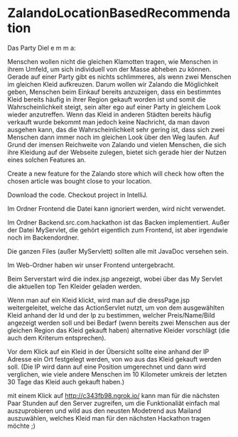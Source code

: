 # ZalandoLocationBasedRecommendation

Das Party Diel e m m a:

Menschen wollen nicht die gleichen Klamotten tragen, wie Menschen in ihrem Umfeld, um sich individuell von der Masse abheben zu können. Gerade auf einer Party gibt es nichts schlimmeres, als wenn zwei Menschen im gleichen Kleid aufkreuzen. Darum wollen wir Zalando die Möglichkeit geben, Menschen beim Einkauf bereits anzuzeigen, dass ein bestimmtes Kleid bereits häufig in ihrer Region gekauft worden ist und somit die Wahrscheinlichkeit steigt, sein alter ego auf einer Party in gleichem Look wieder anzutreffen. Wenn das Kleid in anderen Städten bereits häufig verkauft wurde bekommt man jedoch keine Nachricht, da man davon ausgehen kann, das die Wahrscheinlichkeit sehr gering ist, dass sich zwei Menschen dann immer noch im gleichen Look über den Weg laufen. Auf Grund der imensen Reichweite von Zalando und vielen Menschen, die sich ihre Kleidung auf der Webseite zulegen, bietet sich gerade hier der Nutzen eines solchen Features an.

Create a new feature for the Zalando store which will check how often the chosen article was bought close to your location.

Download the code. 
Checkout project in IntelliJ.

Im Ordner Frontend die Datei kann ignoriert werden, wird nicht verwendet.

Im Ordner Backend.src.com.hackathon ist das Backen implementiert. Außer der Datei MyServlet, die gehört eigentlich zum Frontend, ist aber irgendwie noch im Backendordner.

Die ganzen Files (außer MyServlett) sollten alle mit JavaDoc versehen sein.

Im Web-Ordner haben wir unser Frontend untergebracht.

Beim Serverstart wird die index.jsp angezeigt, wobei über das My Servlet die aktuellen top Ten Kleider geladen werden.

Wenn man auf ein Kleid klickt, wird man auf die dressPage.jsp weitergeleitet, welche das ActionServlet nutzt, um von dem ausgewählten Kleid anhand der Id und der Ip zu bestimmen, welcher Preis/Name/Bild angezeigt werden soll und bei Bedarf (wenn bereits zwei Menschen aus der gleichen Region das Kleid gekauft haben) alternative Kleider vorschlägt (die auch dem Kriterum entsprechen).

Vor dem Klick auf ein Kleid in der Übersicht sollte eine anhand der IP Adresse ein Ort festgelegt werden, von wo aus das Kleid gekauft werden soll. (Die IP wird dann auf eine Position umgerechnet und dann wird verglichen, wie viele andere Menschen im 10 Kilometer umkreis der letzten 30 Tage das Kleid auch gekauft haben.)

mit einem Klick auf 
http://c343fb98.ngrok.io/
kann man für die nächsten Paar Stunden auf den Server zugreifen, um die Funktionaliät einfach mal auszuprobieren und wild aus den neusten Modetrend aus Mailand auszuwählen, welches Kleid man für den nächsten Hackathon tragen möchte ;)
